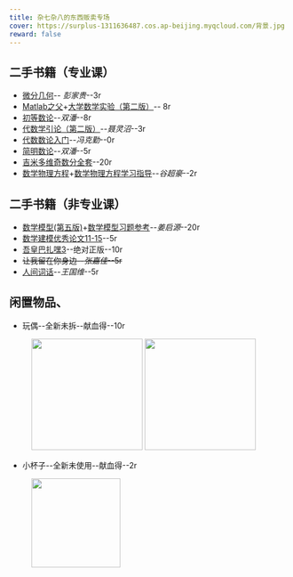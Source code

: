 ```yaml
---
title: 杂七杂八的东西贩卖专场
cover: https://surplus-1311636487.cos.ap-beijing.myqcloud.com/背景.jpg
reward: false
---
```

## 二手书籍（专业课）
* [微分几何](https://surplus-1311636487.cos.ap-beijing.myqcloud.com/微分几何.jpg)-- *彭家贵*--3r    
* [Matlab之父](https://surplus-1311636487.cos.ap-beijing.myqcloud.com/Matlab1.jpg)+[大学数学实验（第二版）](https://surplus-1311636487.cos.ap-beijing.myqcloud.com/Matlab2.jpg)-- 8r
* [初等数论](https://surplus-1311636487.cos.ap-beijing.myqcloud.com/初等数论.jpg)--*双潘*--8r
* [代数学引论（第二版）](https://surplus-1311636487.cos.ap-beijing.myqcloud.com/代数学引论.jpg)--*聂灵沼*--3r
* [代数数论入门](https://surplus-1311636487.cos.ap-beijing.myqcloud.com/代数数论入门.jpg)--*冯克勤*--0r
* [简明数论](https://surplus-1311636487.cos.ap-beijing.myqcloud.com/简明数论.jpg)--*双潘*--5r
* [吉米多维奇数分全套](https://surplus-1311636487.cos.ap-beijing.myqcloud.com/吉米多维奇.jpg)--20r
* [数学物理方程](https://surplus-1311636487.cos.ap-beijing.myqcloud.com/数学物理方程学习指导.jpg)+[数学物理方程学习指导](https://surplus-1311636487.cos.ap-beijing.myqcloud.com/数学物理方程学习指导.jpg)--*谷超豪*--2r

## 二手书籍（非专业课）
* [数学模型(第五版)](https://surplus-1311636487.cos.ap-beijing.myqcloud.com/数学模型习题参考书.jpg)+[数学模型习题参考](https://surplus-1311636487.cos.ap-beijing.myqcloud.com/数学模型习题参考书.jpg)--*姜启源*--20r
* [数学建模优秀论文11-15](https://surplus-1311636487.cos.ap-beijing.myqcloud.com/数学建模优秀论文.jpg)--5r
* [吾皇巴扎嘿3](https://surplus-1311636487.cos.ap-beijing.myqcloud.com/巴扎嘿.jpg)--绝对正版--10r
* ~~让我留在你身边--*张嘉佳*--5r~~
* [人间词话](https://surplus-1311636487.cos.ap-beijing.myqcloud.com/人间词话.jpg)--*王国维*--5r
## 闲置物品、
* 玩偶--全新未拆--献血得--10r
<figure class="twice">
    <img src="https://surplus-1311636487.cos.ap-beijing.myqcloud.com/dog1.jpg" width = "200">
    <img src="https://surplus-1311636487.cos.ap-beijing.myqcloud.com/dog2.jpg" width = "200">
</figure>

* 小杯子--全新未使用--献血得--2r
<figure class="twice">
    <img src="https://surplus-1311636487.cos.ap-beijing.myqcloud.com/杯子.jpg" width = "160">
</figure>
